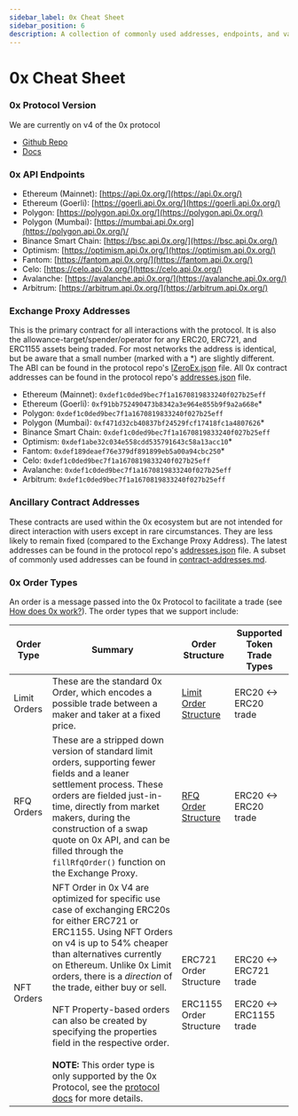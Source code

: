 ```yaml
---
sidebar_label: 0x Cheat Sheet
sidebar_position: 6 
description: A collection of commonly used addresses, endpoints, and values across 0x products.
---
```


# 0x Cheat Sheet

### 0x Protocol Version

We are currently on v4 of the 0x protocol
* [Github Repo](https://github.com/0xProject/protocol)
* [Docs](https://github.com/0xProject/protocol/tree/development/docs)

### 0x API Endpoints

* Ethereum (Mainnet): [https://api.0x.org/](https://api.0x.org/)
* Ethereum (Goerli): [https://goerli.api.0x.org/](https://goerli.api.0x.org/)  &#x20;
* Polygon: [https://polygon.api.0x.org/](https://polygon.api.0x.org/)
* Polygon (Mumbai): [https://mumbai.api.0x.org](https://polygon.api.0x.org/)/
* Binance Smart Chain: [https://bsc.api.0x.org/](https://bsc.api.0x.org/)
* Optimism: [https://optimism.api.0x.org/](https://optimism.api.0x.org/)
* Fantom: [https://fantom.api.0x.org/](https://fantom.api.0x.org/)
* Celo: [https://celo.api.0x.org/](https://celo.api.0x.org/)
* Avalanche: [https://avalanche.api.0x.org/](https://avalanche.api.0x.org/)
* Arbitrum: [https://arbitrum.api.0x.org/](https://arbitrum.api.0x.org/)

### Exchange Proxy Addresses

This is the primary contract for all interactions with the protocol. It is also the allowance-target/spender/operator for any ERC20, ERC721, and ERC1155 assets being traded.  For most networks the address is identical, but be aware that a small number (marked with a \*) are slightly different. The ABI can be found in the protocol repo's [IZeroEx.json](https://github.com/0xProject/protocol/blob/development/packages/contract-artifacts/artifacts/IZeroEx.json) file. All 0x contract addresses can be found in the protocol repo's [addresses.json](https://github.com/0xProject/protocol/blob/a99c9161007b5457d81ffe6d5a853a3d489ce30e/packages/contract-addresses/addresses.json) file.

* Ethereum (Mainnet): `0xdef1c0ded9bec7f1a1670819833240f027b25eff`
* Ethereum (Goerli): `0xf91bb752490473b8342a3e964e855b9f9a2a668e`\*
* Polygon: `0xdef1c0ded9bec7f1a1670819833240f027b25eff`
* Polygon (Mumbai): `0xf471d32cb40837bf24529fcf17418fc1a4807626`\*
* Binance Smart Chain: `0xdef1c0ded9bec7f1a1670819833240f027b25eff`
* Optimism: `0xdef1abe32c034e558cdd535791643c58a13acc10`\*
* Fantom: `0xdef189deaef76e379df891899eb5a00a94cbc250`\*
* Celo: `0xdef1c0ded9bec7f1a1670819833240f027b25eff`
* Avalanche: `0xdef1c0ded9bec7f1a1670819833240f027b25eff`
* Arbitrum: `0xdef1c0ded9bec7f1a1670819833240f027b25eff`

### Ancillary Contract Addresses

These contracts are used within the 0x ecosystem but are not intended for direct interaction with users except in rare circumstances. They are less likely to remain fixed (compared to the Exchange Proxy Address). The latest addresses can be found in the protocol repo's [addresses.json](https://github.com/0xProject/protocol/blob/development/packages/contract-addresses/addresses.json) file. A subset of commonly used addresses can be found in [contract-addresses.md](../developer-resources/contract-addresses.md "mention").

<!-- TODO Link to NFT orders in protocol docs -->
### 0x Order Types
An order is a message passed into the 0x Protocol to facilitate a trade (see [How does 0x work?](/introduction/introduction-to-0x#how-does-0x-work)). The order types that we support include: 

| **Order Type** | **Summary**                                                                                                                                                                                                                                                                                                                                                                                                                                                                                                                         | **Order Structure**                             | **Supported Token Trade Types**                 |
|----------------|-------------------------------------------------------------------------------------------------------------------------------------------------------------------------------------------------------------------------------------------------------------------------------------------------------------------------------------------------------------------------------------------------------------------------------------------------------------------------------------------------------------------------------------|-------------------------------------------------|-------------------------------------------------|
| Limit Orders   | These are the standard 0x Order, which encodes a possible trade between a maker and taker at a fixed price.                                                                                                                                                                                                                                                                                                                                                                                                                         | [Limit Order Structure](/0x-limit-orders/docs/limit-order-structure)                           | ERC20 <-> ERC20 trade                           |
| RFQ Orders     | These are a stripped down version of standard limit orders, supporting fewer fields and a leaner settlement process. These orders are fielded just-in-time, directly from market makers, during the construction of a swap quote on 0x API, and can be filled through the  `fillRfqOrder()` function on the Exchange Proxy.                                                                                                                                                                                                         | [RFQ Order Structure](/market-makers/docs/rfq-order-structure)                             | ERC20 <-> ERC20 trade                           |
| NFT Orders     | NFT Order in 0x V4 are optimized for specific use case of exchanging ERC20s for either ERC721 or ERC1155. Using NFT Orders on v4 is up to 54% cheaper than alternatives currently on Ethereum. Unlike 0x Limit orders, there is a  _direction_ of the trade, either buy or sell. <br/><br/> NFT Property-based orders can also be created by specifying the properties field in the respective order. <br/><br/> **NOTE:** This order type is only supported by the 0x Protocol, see the [protocol docs](https://protocol.0x.org/en/latest/) for more details.  | ERC721 Order Structure<br/><br/> ERC1155 Order Structure | ERC20 <-> ERC721 trade <br/><br/>  ERC20 <-> ERC1155 trade |
